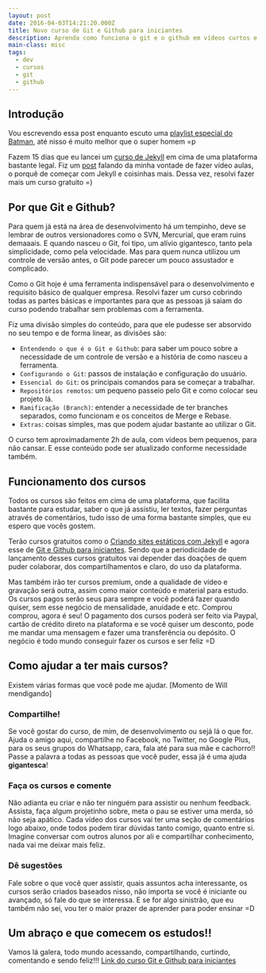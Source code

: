 ```yaml
---
layout: post
date: 2016-04-03T14:21:20.000Z
title: Novo curso de Git e Github para iniciantes
description: Aprenda como funciona o git e o github em vídeos curtos e práticos.
main-class: misc
tags:
  - dev
  - cursos
  - git
  - github
---
```


## Introdução

Vou escrevendo essa post enquanto escuto uma [playlist especial do Batman](https://open.spotify.com/user/spotifybrazilian/playlist/5jcu1LG141GiVpKuZVOTzn), até nisso é muito melhor que o super homem =p

Fazem 15 dias que eu lancei um [curso de Jekyll](https://www.udemy.com/criando-sites-estaticos-com-jekyll/) em cima de uma plataforma bastante legal. Fiz um [post](https://willianjusten.com.br/um-novo-projeto-um-novo-desafio/) falando da minha vontade de fazer vídeo aulas, o porquê de começar com Jekyll e coisinhas mais. Dessa vez, resolvi fazer mais um curso gratuito =)

## Por que Git e Github?

Para quem já está na área de desenvolvimento há um tempinho, deve se lembrar de outros versionadores como o SVN, Mercurial, que eram ruins demaaais. E quando nasceu o Git, foi tipo, um alívio gigantesco, tanto pela simplicidade, como pela velocidade. Mas para quem nunca utilizou um controle de versão antes, o Git pode parecer um pouco assustador e complicado.

Como o Git hoje é uma ferramenta indispensável para o desenvolvimento e requisito básico de qualquer empresa. Resolvi fazer um curso cobrindo todas as partes básicas e importantes para que as pessoas já saiam do curso podendo trabalhar sem problemas com a ferramenta.

Fiz uma divisão simples do conteúdo, para que ele pudesse ser absorvido no seu tempo e de forma linear, as divisões são:

- `Entendendo o que é o Git e Github`: para saber um pouco sobre a necessidade de um controle de versão e a história de como nasceu a ferramenta.
- `Configurando o Git`: passos de instalação e configuração do usuário.
- `Essencial do Git`: os principais comandos para se começar a trabalhar.
- `Repositórios remotos`: um pequeno passeio pelo Git e como colocar seu projeto lá.
- `Ramificação (Branch)`: entender a necessidade de ter branches separados, como funcionam e os conceitos de Merge e Rebase.
- `Extras`: coisas simples, mas que podem ajudar bastante ao utilizar o Git.

O curso tem aproximadamente 2h de aula, com vídeos bem pequenos, para não cansar. E esse conteúdo pode ser atualizado conforme necessidade também.

## Funcionamento dos cursos

Todos os cursos são feitos em cima de uma plataforma, que facilita bastante para estudar, saber o que já assistiu, ler textos, fazer perguntas através de comentários, tudo isso de uma forma bastante simples, que eu espero que vocês gostem.

Terão cursos gratuitos como o [Criando sites estáticos com Jekyll](https://www.udemy.com/criando-sites-estaticos-com-jekyll/) e agora esse de [Git e Github para iniciantes](https://www.udemy.com/git-e-github-para-iniciantes/). Sendo que a periodicidade de lançamento desses cursos gratuitos vai depender das doações de quem puder colaborar, dos compartilhamentos e claro, do uso da plataforma.

Mas também irão ter cursos premium, onde a qualidade de vídeo e gravação será outra, assim como maior conteúdo e material para estudo. Os cursos pagos serão seus para sempre e você poderá fazer quando quiser, sem esse negócio de mensalidade, anuidade e etc. Comprou comprou, agora é seu! O pagamento dos cursos poderá ser feito via Paypal, cartão de crédito direto na plataforma e se você quiser um desconto, pode me mandar uma mensagem e fazer uma transferência ou depósito. O negócio é todo mundo conseguir fazer os cursos e ser feliz =D

## Como ajudar a ter mais cursos?

Existem várias formas que você pode me ajudar. [Momento de Will mendigando]

### Compartilhe!

Se você gostar do curso, de mim, de desenvolvimento ou sejá lá o que for. Ajuda o amigo aqui, compartilhe no Facebook, no Twitter, no Google Plus, para os seus grupos do Whatsapp, cara, fala até para sua mãe e cachorro!! Passe a palavra a todas as pessoas que você puder, essa já é uma ajuda **gigantesca**!

### Faça os cursos e comente

Não adianta eu criar e não ter ninguém para assistir ou nenhum feedback. Assista, faça algum projetinho sobre, meta o pau se estiver uma merda, só não seja apático. Cada vídeo dos cursos vai ter uma seção de comentários logo abaixo, onde todos podem tirar dúvidas tanto comigo, quanto entre si. Imagine conversar com outros alunos por ali e compartilhar conhecimento, nada vai me deixar mais feliz.

### Dê sugestões

Fale sobre o que você quer assistir, quais assuntos acha interessante, os cursos serão criados baseados nisso, não importa se você é iniciante ou avançado, só fale do que se interessa. E se for algo sinistrão, que eu também não sei, vou ter o maior prazer de aprender para poder ensinar =D

## Um abraço e que comecem os estudos!!

Vamos lá galera, todo mundo acessando, compartilhando, curtindo, comentando e sendo feliz!!!
[Link do curso Git e Github para iniciantes](https://www.udemy.com/git-e-github-para-iniciantes/)
